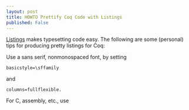 ```yaml
---
layout: post
title: HOWTO Prettify Coq Code with Listings
published: False
---
```


[Listings](http://www.ctan.org/pkg/listings) makes typesetting code easy. The following are some (personal) tips for producing pretty listings for Coq:

Use a sans serif, nonmonospaced font, by setting
```
basicstyle=\sffamily
```
and 
```
columns=fullflexible.
```
For C, assembly, etc., use 

